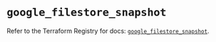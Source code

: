 # `google_filestore_snapshot`

Refer to the Terraform Registry for docs: [`google_filestore_snapshot`](https://registry.terraform.io/providers/hashicorp/google-beta/5.39.0/docs/resources/google_filestore_snapshot).
